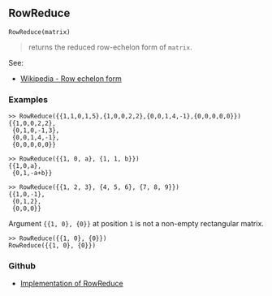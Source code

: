 ## RowReduce

```
RowReduce(matrix)
```

> returns the reduced row-echelon form of `matrix`.

See:   
* [Wikipedia - Row echelon form](http://en.wikipedia.org/wiki/Row_echelon_form)

### Examples

```
>> RowReduce({{1,1,0,1,5},{1,0,0,2,2},{0,0,1,4,-1},{0,0,0,0,0}})
{{1,0,0,2,2},  
 {0,1,0,-1,3},
 {0,0,1,4,-1},
 {0,0,0,0,0}}
 
>> RowReduce({{1, 0, a}, {1, 1, b}})   
{{1,0,a},
 {0,1,-a+b}}
 
>> RowReduce({{1, 2, 3}, {4, 5, 6}, {7, 8, 9}})
{{1,0,-1},
 {0,1,2},
 {0,0,0}}
```

Argument `{{1, 0}, {0}}` at position `1` is not a non-empty rectangular matrix.

```
>> RowReduce({{1, 0}, {0}})   
RowReduce({{1, 0}, {0}})  
```

### Github

* [Implementation of RowReduce](https://github.com/axkr/symja_android_library/blob/master/symja_android_library/matheclipse-core/src/main/java/org/matheclipse/core/builtin/LinearAlgebra.java#L4339) 
